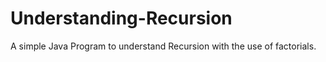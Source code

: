 # Understanding-Recursion
A simple Java Program to understand Recursion with the use of factorials. 
